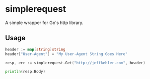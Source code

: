 # simplerequest

A simple wrapper for Go's http library.

Usage
-----

```go
header := map[string]string
header["User-Agent"] = "My User-Agent String Goes Here"

resp, err := simplerequest.Get("http://jeffkehler.com", header)

println(resp.Body)
```

